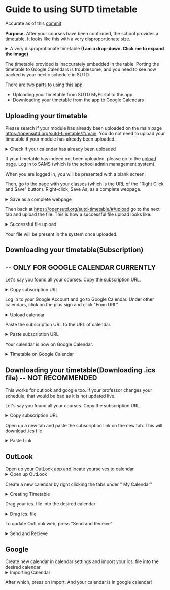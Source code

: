# Guide to using SUTD timetable
Accurate as of this [commit](https://github.com/OpenSUTD/sutd-timetable/tree/6b1ee446136b87f63494b18962f7fdd8029e2b6d)

**Purpose.** After your courses have been confirmed, the school provides a timetable. It looks like this with a very disproportionate size.

<details>
<summary>A very disproprotionate timetable <b>(I am a drop-down. Click me to expand the image)</b></summary>
  <img src="assets/photo_2019-09-04_19-47-04-8120831.jpg" alt="Disproprotionate Timetable">
</details>

The timetable provided is inaccurately embedded in the table. Porting the timetable to Google Calendars is troublesome, and you need to see how packed is your hectic schedule in SUTD.

There are two parts to using this app 

- Uploading your timetable from SUTD MyPortal to the app
- Downloading your timetable from the app to Google Calendars

## Uploading your timetable

Please search if your module has already been uploaded on the main page https://opensutd.org/sutd-timetable/#/main. You do not need to upload your timetable if your module has already been uploaded.

<details>
<summary>Check if your calendar has already been uploaded</summary>
  <img src="assets/Screenshot 2019-09-10 at 9.10.52 PM.png" alt="Check if your calendar has already been uploaded">
</details>


If your timetable has indeed not been uploaded, please go to the [upload page](https://opensutd.org/sutd-timetable/#/upload). Log in to SAMS (which is the school admin management system).

When you are logged in, you will be presented with a blank screen. 

Then, go to the page with your [classes](https://sams.sutd.edu.sg/psc/CSPRD/EMPLOYEE/HRMS/c/SA_LEARNER_SERVICES.SSR_SSENRL_LIST.GBL) (which is the URL of the "Right Click and Save" button). 
Right-click, Save As, as a complete webpage.

<details>
<summary>Save as a complete webpage</summary>
  <img src="assets/Screenshot 2019-09-10 at 9.14.24 PM.png" alt="Save as a complete webpage">
</details>


Then back at https://opensutd.org/sutd-timetable/#/upload go to the next tab and upload the file. This is how a successful file upload looks like:

<details>
<summary>Successful file upload</summary>
  <img src="assets/image-20190910211709080.png" alt="Successful file upload">
</details>

Your file will be present in the system once uploaded.

## Downloading your timetable(Subscription) 

## -- ONLY FOR GOOGLE CALENDAR CURRENTLY

Let's say you found all your courses. Copy the subscription URL.

<details>
<summary>Copy subscription URL</summary>
  <img src="assets/image-20190910211856407.png" alt="All courses found">
</details>

Log in to your Google Account and go to Google Calendar. Under other calendars, click on the plus sign and click "From URL"

<details>
<summary>Upload calendar</summary>
  <img src="assets/image-20190910212158580.png" alt="Upload calendar">
</details>

Paste the subscription URL to the URL of calendar.

<details>
<summary>Paste subscription URL</summary>
  <img src="assets/image-20190910212219975.png" alt="Paste subscription URL">
</details>

Your calendar is now on Google Calendar.

<details>
<summary>Timetable on Google Calendar</summary>
  <img src="assets/image-20190910212317531.png" alt="Timetable on Google Calendar">
</details>

## Downloading your timetable(Downloading .ics file)  -- NOT RECOMMENDED

This works for outlook and google too. If your professor changes your schedule, that would be bad as it is not updated live.

Let's say you found all your courses. Copy the subscription URL.

<details>
<summary>Copy subscription URL</summary>
  <img src="assets/image-20190910211856407.png" alt="All courses found">
</details>

Open up a new tab and paste the subscription link on the new tab. This will download .ics file

<details>
<summary>Paste Link</summary>
  <img src="assets/open-new_tab.JPG" alt="Paste Link">
</details>



<h2>OutLook</h2>
Open up your OutLook app and locate yourselves to calendar

<details>
<summary>Open up OutLook</summary>
  <img src="assets/Go_to_Calendar.JPG" alt="Go_to_Calendar">
</details>

Create a new calendar by right clicking the tabs under " My Calendar"

<details>
<summary>Creating Timetable</summary>
  <img src="assets/newtimetable.JPG" alt="newtimetable">
</details>

Drag your ics. file into the desired calendar

<details>
<summary>Drag ics. file</summary>
  <img src="assets/dragging_calendar.JPG" alt="Paste subscription URL">
</details>

To update OutLook web, press "Send and Receive"

<details>
<summary>Send and Recieve</summary>
  <img src="assets/send_and_receive.JPG" alt="Send and Recieve">
</details>



<h2> Google</h2>
Create new calendar in calendar settings and import your ics. file into the desired calendar

<details>
<summary>Importing Calendar</summary>
  <img src="assets/importing_calendar.JPG" alt="import_calendar">
</details>



After which, press on import. And your calendar is in google calendar!